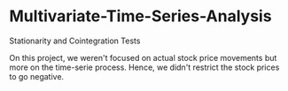 # Multivariate-Time-Series-Analysis
Stationarity and Cointegration Tests

On this project, we weren't focused on actual stock price movements but more on the time-serie process. Hence, we didn't restrict the stock prices to go negative. 
